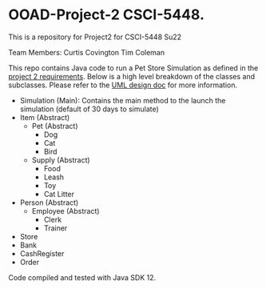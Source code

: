 # OOAD-Project-2 CSCI-5448.
This is a repository for Project2 for CSCI-5448 Su22 

Team Members: 
Curtis Covington
Tim Coleman   


This repo contains Java code to run a Pet Store Simulation as defined in the [project 2 requirements](OOAD%20Project%202.pdf).
Below is a high level breakdown of the classes and subclasses. Please refer to the [UML design doc](Pet_Store_Simulation_UML.pdf) for more information.  

* Simulation (Main): Contains the main method to the launch the simulation (default of 30 days to simulate)
* Item (Abstract)
  * Pet (Abstract)
    * Dog 
    * Cat
    * Bird 
  * Supply (Abstract)
    * Food
    * Leash 
    * Toy 
    * Cat Litter
* Person (Abstract)
  * Employee (Abstract)
    * Clerk 
    * Trainer
* Store
* Bank 
* CashRegister
* Order

Code compiled and tested with Java SDK 12. 





